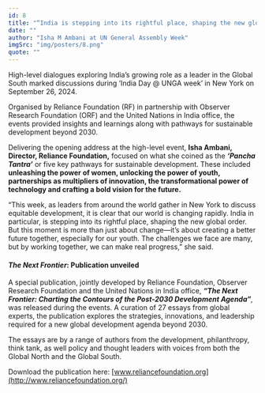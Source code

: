 ```yaml
---
id: 8
title: "“India is stepping into its rightful place, shaping the new global order”"
date: ""
author: "Isha M Ambani at UN General Assembly Week"
imgSrc: "img/posters/8.png"
quote: ""
---
```


High-level dialogues exploring India’s growing role as a leader in the Global South marked discussions during ‘India Day @ UNGA week’ in New York on September 26, 2024.

Organised by Reliance Foundation (RF) in partnership with Observer Research Foundation (ORF) and the United Nations in India office, the events provided insights and learnings along with pathways for sustainable development beyond 2030.

Delivering the opening address at the high-level event, **Isha Ambani, Director, Reliance Foundation,** focused on what she coined as the **_‘Pancha Tantra’_** or five key pathways for sustainable development. These included **unleashing the power of women, unlocking the power of youth, partnerships as multipliers of innovation, the transformational power of technology and crafting a bold vision for the future.**

“This week, as leaders from around the world gather in New York to discuss equitable development, it is clear that our world is changing rapidly. India in particular, is stepping into its rightful place, shaping the new global order. But this moment is more than just about change—it’s about creating a better future together, especially for our youth. The challenges we face are many, but by working together, we can make real progress,” she said.

#### **_The Next Frontier_: Publication unveiled**

A special publication, jointly developed by Reliance Foundation, Observer Research Foundation and the United Nations in India office, **_“The Next Frontier: Charting the Contours of the Post-2030 Development Agenda”_**_,_ was released during the events. A curation of 27 essays from global experts, the publication explores the strategies, innovations, and leadership required for a new global development agenda beyond 2030.

The essays are by a range of authors from the development, philanthropy, think tank, as well policy and thought leaders with voices from both the Global North and the Global South.

Download the publication here: [www.reliancefoundation.org](http://www.reliancefoundation.org/)
